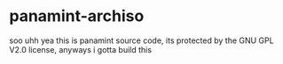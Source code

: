 # panamint-archiso

soo uhh yea this is panamint source code, its protected by the GNU GPL V2.0 license, anyways i gotta build this
